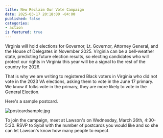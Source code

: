 ```yaml
---
title: New Reclaim Our Vote Campaign
date: 2025-03-17 20:18:00 -04:00
published: false
categories:
- action
is featured: true
---
```


Virginia will hold elections for Governor, Lt. Governor, Attorney General, and the House of Delegates in November 2025. Virginia can be a bell-weather state, predicting future election results, so electing candidates who will protect our rights in Virginia this year will be a signal to the rest of the country for 2026. 

That is why we are writing to registered Black voters in Virginia who did not vote in the 2023 VA elections, asking them to vote in the June 17 primary. We know if folks vote in the primary, they are more likely to vote in the General Election.

Here's a sample postcard.

![postcardsample.jpg](/uploads/postcardsample.jpg)

To join the campaign, meet at Lawson's on Wednesday, March 26th, 4:30-5:30. RSVP to Sybil with the number of postcards you would like and so she can let Lawson's know how many people to expect.






